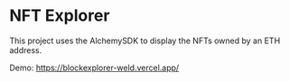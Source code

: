 # NFT Explorer

This project uses the AlchemySDK to display the NFTs owned by an ETH address.

Demo: https://blockexplorer-weld.vercel.app/
